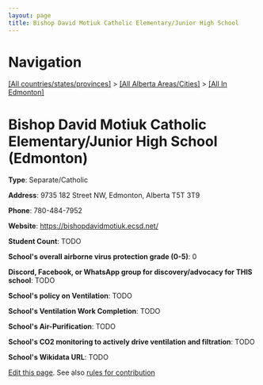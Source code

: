 ```yaml
---
layout: page
title: Bishop David Motiuk Catholic Elementary/Junior High School
---
```

# Navigation

[[All countries/states/provinces]](../../..) > [[All Alberta Areas/Cities]](../..) > [[All In Edmonton]](..)

# Bishop David Motiuk Catholic Elementary/Junior High School (Edmonton)

**Type**: Separate/Catholic

**Address**: 9735 182 Street NW, Edmonton, Alberta T5T 3T9

**Phone**: 780-484-7952

**Website**: <https://bishopdavidmotiuk.ecsd.net/>

**Student Count**: TODO

**School's overall airborne virus protection grade (0-5)**: 0

**Discord, Facebook, or WhatsApp group for discovery/advocacy for THIS school**: TODO

**School's policy on Ventilation**: TODO

**School's Ventilation Work Completion**: TODO

**School's Air-Purification**: TODO

**School's CO2 monitoring to actively drive ventilation and filtration**: TODO

**School's Wikidata URL**: TODO


[Edit this page](https://github.com/ventilate-schools/AB/edit/main/./Edmonton/Bishop_David_Motiuk_Catholic_Elementary_Junior_High_School.md). See also [rules for contribution](../../../contribution-rules/)